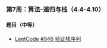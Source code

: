 ### 第7周：算法-递归与栈（4.4-4.10）

#### 题目（中等）

- [LeetCode #946 验证栈序列](https://leetcode-cn.com/problems/validate-stack-sequences/)
